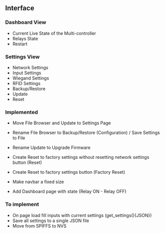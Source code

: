 ## Interface

### Dashboard View

- Current Live State of the Multi-controller
- Relays State
- Restart

### Settings View

- Network Settings
- Input Settings
- Wiegand Settings
- RFID Settings
- Backup/Restore
- Update
- Reset

### Implemented

- Move File Browser and Update to Settings Page

- Rename File Browser to Backup/Restore (Configuration) / Save Settings to File
- Rename Update to Upgrade Firmware

- Create Reset to factory settings without resetting network settings button (Reset)
- Create Reset to factory settings button (Factory Reset)
- Make navbar a fixed size

* Add Dashboard page with state (Relay ON - Relay OFF)

### To implement

- On page load fill inputs with current settings (get_settings(){JSON})
- Save all settings to a single JSON file
- Move from SPIFFS to NVS
